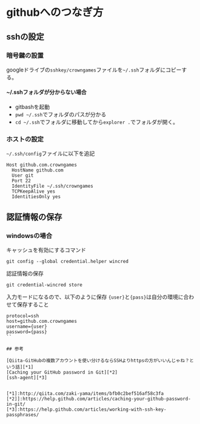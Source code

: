 # githubへのつなぎ方

## sshの設定

### 暗号鍵の設置

googleドライブの`sshkey/crowngames`ファイルを`~/.ssh`フォルダにコピーする。

#### ~/.sshフォルダが分からない場合

* gitbashを起動
* `pwd ~/.ssh`でフォルダのパスが分かる
* `cd ~/.ssh`でフォルダに移動してから`explorer .`でフォルダが開く。

### ホストの設定

`~/.ssh/config`ファイルに以下を追記

```
Host github.com.crowngames
  HostName github.com
  User git
  Port 22
  IdentityFile ~/.ssh/crowngames
  TCPKeepAlive yes
  IdentitiesOnly yes
```

## 認証情報の保存

### windowsの場合

キャッシュを有効にするコマンド

```
git config --global credential.helper wincred
```

認証情報の保存

```
git credential-wincred store
```

入力モードになるので、以下のように保存
`{user}`と`{pass}`は自分の環境に合わせて保存すること

```
protocol=ssh
host=github.com.crowngames
username={user}
password={pass}
``

## 参考

[Qiita-GitHubの複数アカウントを使い分けるならSSHよりhttpsの方がいいんじゃね？という話][*1]  
[Caching your GitHub password in Git][*2]
[ssh-agent][*3]


[*1]:http://qiita.com/zaki-yama/items/bfb0c2bef516af58c3fa
[*2]]:https://help.github.com/articles/caching-your-github-password-in-git/
[*3]:https://help.github.com/articles/working-with-ssh-key-passphrases/